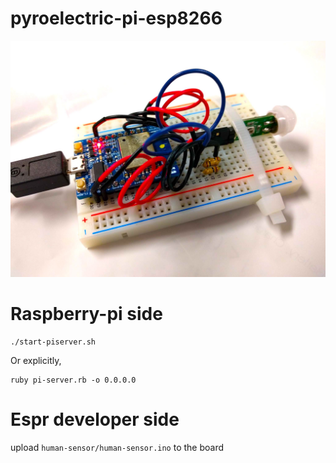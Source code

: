 # pyroelectric-pi-esp8266

![](image.jpeg)

# Raspberry-pi side
```
./start-piserver.sh
```
Or explicitly,

```
ruby pi-server.rb -o 0.0.0.0
```
# Espr developer side
upload `human-sensor/human-sensor.ino` to the board